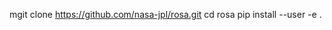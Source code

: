 


































mgit clone https://github.com/nasa-jpl/rosa.git
cd rosa
pip install --user -e .
